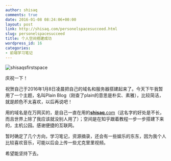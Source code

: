 ```yaml
---
author: shisaq
comments: true
date: 2016-01-08 08:24:06+00:00
layout: post
link: http://shisaq.com/personelspacesucceed.html
slug: personelspacesucceed
title: 个人空间搭建成功
wordpress_id: 16
categories:
- 前端学习笔记
---
```


![shisaqsfirstspace](http://shisaq.com/wp-content/uploads/2016/01/shisaqsfirstspace-1024x482.jpg)


庆祝一下！




祝贺自己于2016年1月8日凌晨把自己的域名和服务器搭建起来了。今天下午我暂用了一个主题，名叫Plain Blog（刚查了plain的意思是朴实、素雅），比较简洁，就是颜色不太喜欢，以后再说吧！




用的域名是在万网买的，是自己一直在用的[**shisaq**.com](http://shisaq.com)（这名字的好处是不长，而且世界上除了我应该就没别人用了）；空间是在知乎跟着教程一步一步搭建下来的，主机公园。感谢便捷的互联网。




暂时确定了几个方向，学习笔记，资源摘录，还会有一些娱乐的东东，因为我个人比较喜欢音乐，可能以后会上传一些尤克里里视频。




希望能坚持下去。
